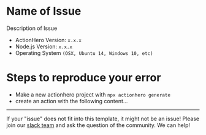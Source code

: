 # Name of Issue
Description of Issue

- ActionHero Version: `x.x.x`
- Node.js Version: `x.x.x`
- Operating System `(OSX, Ubuntu 14, Windows 10, etc)`

# Steps to reproduce your error
- Make a new actionhero project with `npx actionhero generate`
- create an action with the following content...

---

If your "issue" does not fit into this template, it might not be an issue!  Please join our [slack team](http://slack.actionherojs.com) and ask the question of the community.  We can help!
